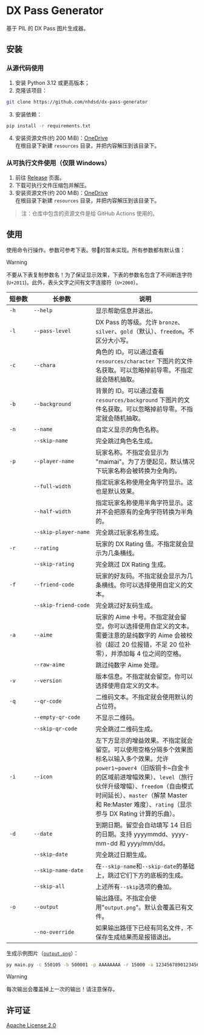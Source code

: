 # DX Pass Generator

基于 PIL 的 DX Pass 图片生成器。

## 安装

### 从源代码使用
1. 安装 Python 3.12 或更高版本；
2. 克隆该项目：
```bash
git clone https://github.com/nhdsd/dx-pass-generator
```
3. 安装依赖：
```bash
pip install -r requirements.txt
```
4. 安装资源文件(约 200 MiB)：[OneDrive](https://1drv.ms/u/c/68dff5f977fb346f/EWVbUaAGXVpNgOnmXDfGwY8BIDpuBi-IrsE2haxx-yK3jg)  
   在根目录下新建 `resources` 目录，并把内容解压到该目录下。
   
### 从可执行文件使用（仅限 Windows）
1. 前往 [Release](https://github.com/nhdsd/dx-pass-generator/releases) 页面。
2. 下载可执行文件压缩包并解压。
3. 安装资源文件(约 200 MiB)：[OneDrive](https://1drv.ms/u/c/68dff5f977fb346f/EWVbUaAGXVpNgOnmXDfGwY8BIDpuBi-IrsE2haxx-yK3jg)  
   在根目录下新建 `resources` 目录，并把内容解压到该目录下。

> 注：仓库中包含的资源文件是给 GitHub Actions 使用的。

## 使用

使用命令行操作。参数可参考下表。带:construction:的暂未实现。所有参数都有默认值：
> [!WARNING]
> 不要从下表复制参数名！为了保证显示效果，下表的参数名包含了不间断连字符(`U+2011`)。此外，表头文字之间有文字连接符（`U+2060`）。

| 短⁠参⁠数 | 长⁠参⁠数 | 说⁠明 |
| --- | --- | --- |
| `‑h` | `‑‑help` | 显示帮助信息并退出。|
| `‑l` | `‑‑pass‑level` | DX Pass 的等级。允许 `bronze`、`silver`、`gold`（默认）、`freedom`。不区分大小写。|
| `‑c` | `‑‑chara` | 角色的 ID。可以通过查看 `resources/character` 下图片的文件名获取。可以忽略掉前导零。不指定就会随机抽取。|
| `‑b` | `‑‑background` | 背景的 ID。可以通过查看 `resources/background` 下图片的文件名获取。可以忽略掉前导零。不指定就会随机抽取。|
| `‑n` | `‑‑name` | 自定义显示的角色名称。|
| | `‑‑skip‑name` | 完全跳过角色名生成。|
| `‑p` | `‑‑player‑name` | 玩家名称。不指定会显示为 "maimai"。为了方便起见，默认情况下玩家名称会被转换为全角的。|
| | `‑‑full‑width` | 指定玩家名称使用全角字符显示。这也是默认效果。|
| | `‑‑half‑width` | 指定玩家名称使用半角字符显示。这并不会把原有的全角字符转换为半角的。|
| | `‑‑skip‑player‑name` | 完全跳过玩家名称生成。|
| `‑r` | `‑‑rating` | 玩家的 DX Rating 值。不指定就会显示为几条横线。|
| | `‑‑skip‑rating` | 完全跳过 DX Rating 生成。|
| `‑f` | `‑‑friend‑code` | 玩家的好友码。不指定就会显示为几条横线。你可以选择使用自定义的文本。|
| | `‑‑skip‑friend‑code` | 完全跳过好友码生成。|
| `‑a` | `‑‑aime` | 玩家的 Aime 卡号。不指定就会留空。你可以选择使用自定义的文本。需要注意的是纯数字的 Aime 会被校验（超过 20 位报错，不足 20 位补零），并添加每 4 位之间的空格。|
| | `‑‑raw‑aime` | 跳过纯数字 Aime 处理。|
| `‑v` | `‑‑version` | 版本信息。不指定就会留空。你可以选择使用自定义的文本。|
| `‑q` | `‑‑qr‑code` | 二维码文本。不指定就会使用默认的占位符。|
| | `‑‑empty‑qr‑code` | 不显示二维码。| 
| | `‑‑skip‑qr‑code` | 完全跳过二维码生成。|
| `‑i` | `‑‑icon` | 左下方显示的增益效果。不指定就会留空。可以使用空格分隔多个效果图标名以输入多个效果。允许 `power1`\~`power4`（旧版铜卡\~白金卡的区域前进增幅效果）、`level`（旅行伙伴升级增幅）、`freedom`（自由模式时间延长）、`master`（解禁 Master 和 Re:Master 难度）、`rating`（显示参与 DX Rating 计算的乐曲）。|
| `‑d` | `‑‑date` | 到期日期。留空会自动填写 14 日后的日期。支持 yyyymmdd、yyyy-mm-dd 和 yyyy/mm/dd。|
| | `‑‑skip‑date` | 完全跳过日期生成。|
| | `‑‑skip-name-date` | 在`‑‑skip‑name`和`‑‑skip‑date`的基础上，跳过它们下方的底板的生成。|
| | `‑‑skip‑all` | 上述所有`‑‑skip`选项的叠加。|
| `‑o` | `‑‑output` | 输出路径。不指定会使用"`output.png`"。默认会覆盖已有文件。|
| | `--no-override` | 如果输出路径下已经有同名文件，不保存生成结果而是报错退出。

生成示例图片（[`output.png`](./output.png)）：
```bash
py main.py -c 550105 -b 500001 -p AAAAAAAA -r 15000 -a 12345678901234567890 -v "[maimaiDX]1.55-0291" -q "C:\7sRef\System256\metaverse\lasthope" -i level master rating -d "20250826"
```

> [!WARNING]
> 每次输出会覆盖掉上一次的输出！请注意保存。

## 许可证

[Apache License 2.0](./LICENSE.txt)
